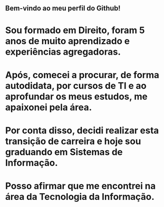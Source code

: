 ## Bem-vindo ao meu perfil do Github! 

# Sou formado em Direito, foram 5 anos de muito aprendizado e experiências agregadoras. 
# Após, comecei a procurar, de forma autodidata, por cursos de TI e ao aprofundar os meus estudos, me apaixonei pela área. 
# Por conta disso, decidi realizar esta transição de carreira e hoje sou graduando em Sistemas de Informação. 
# Posso afirmar que me encontrei na área da Tecnologia da Informação.
